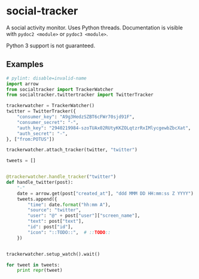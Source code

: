 # social-tracker
A social activity monitor. Uses Python threads.  Documentation is visible with
`pydoc2 <module>` or `pydoc3 <module>`.

Python 3 support is not guaranteed.

## Examples

```py
# pylint: disable=invalid-name
import arrow
from socialtracker import TrackerWatcher
from socialtracker.twittertracker import TwitterTracker

trackerwatcher = TrackerWatcher()
twitter = TwitterTracker({
    "consumer_key": "A9g3HedzSZBT6cFWr70sjd91F",
    "consumer_secret": "-",
    "auth_key": "2940219984-szoTUAx02RUtyKKZOLqtzrRxIMlycgewbZbcXat",
    "auth_secret": "-",
}, ["from:POTUS"])

trackerwatcher.attach_tracker(twitter, "twitter")

tweets = []


@trackerwatcher.handle_tracker("twitter")
def handle_twitter(post):
    "-"
    date = arrow.get(post["created_at"], "ddd MMM DD HH:mm:ss Z YYYY")
    tweets.append({
        "time": date.format("hh:mm A"),
        "source": "twitter",
        "user": "@" + post["user"]["screen_name"],
        "text": post["text"],
        "id": post["id"],
        "icon": "::TODO::",  # ::TODO::
    })


trackerwatcher.setup_watch().wait()

for tweet in tweets:
    print repr(tweet)
```
